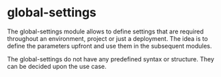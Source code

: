 # global-settings
The global-settings module allows to define settings that are required throughout an environment, project or just a deployment. 
The idea is to define the parameters upfront and use them in the subsequent modules.

The global-settings do not have any predefined syntax or structure. They can be decided upon the use case. 
